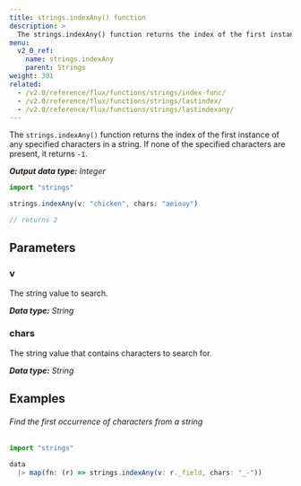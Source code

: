 ```yaml
---
title: strings.indexAny() function
description: >
  The strings.indexAny() function returns the index of the first instance of any specified characters in a string.
menu:
  v2_0_ref:
    name: strings.indexAny
    parent: Strings
weight: 301
related:
  - /v2.0/reference/flux/functions/strings/index-func/
  - /v2.0/reference/flux/functions/strings/lastindex/
  - /v2.0/reference/flux/functions/strings/lastindexany/
---
```


The `strings.indexAny()` function returns the index of the first instance of any specified characters in a string.
If none of the specified characters are present, it returns `-1`.

_**Output data type:** Integer_

```js
import "strings"

strings.indexAny(v: "chicken", chars: "aeiouy")

// returns 2
```

## Parameters

### v
The string value to search.

_**Data type:** String_

### chars
The string value that contains characters to search for.

_**Data type:** String_

## Examples

###### Find the first occurrence of characters from a string
```js
import "strings"

data
  |> map(fn: (r) => strings.indexAny(v: r._field, chars: "_-"))
```
